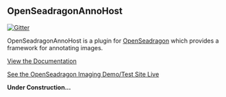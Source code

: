 ## OpenSeadragonAnnoHost
[![Gitter](https://badges.gitter.im/Join_Chat.svg)](https://gitter.im/msalsbery/OpenSeadragonImaging?utm_source=badge&utm_medium=badge&utm_campaign=pr-badge&utm_content=badge)

OpenSeadragonAnnoHost is a plugin for [OpenSeadragon](https://github.com/openseadragon/openseadragon)
which provides a framework for annotating images.

[View the Documentation](http://msalsbery.github.io/openseadragon-imaging/docs/openseadragon-annohost/index.html)

[See the OpenSeadragon Imaging Demo/Test Site Live](http://msalsbery.github.io/openseadragon-imaging/demo/index.html)

**Under Construction...**
